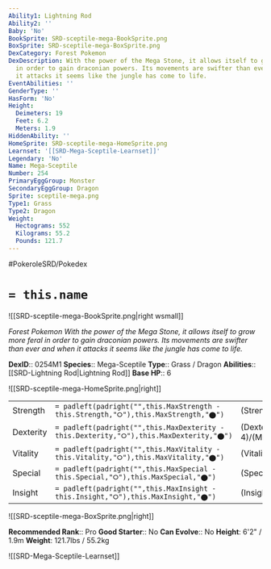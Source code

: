 ```yaml
---
Ability1: Lightning Rod
Ability2: ''
Baby: 'No'
BookSprite: SRD-sceptile-mega-BookSprite.png
BoxSprite: SRD-sceptile-mega-BoxSprite.png
DexCategory: Forest Pokemon
DexDescription: With the power of the Mega Stone, it allows itself to grow more feral
  in order to gain draconian powers. Its movements are swifter than ever and when
  it attacks it seems like the jungle has come to life.
EventAbilities: ''
GenderType: ''
HasForm: 'No'
Height:
  Deimeters: 19
  Feet: 6.2
  Meters: 1.9
HiddenAbility: ''
HomeSprite: SRD-sceptile-mega-HomeSprite.png
Learnset: '[[SRD-Mega-Sceptile-Learnset]]'
Legendary: 'No'
Name: Mega-Sceptile
Number: 254
PrimaryEggGroup: Monster
SecondaryEggGroup: Dragon
Sprite: sceptile-mega.png
Type1: Grass
Type2: Dragon
Weight:
  Hectograms: 552
  Kilograms: 55.2
  Pounds: 121.7
---
```


#PokeroleSRD/Pokedex

# `= this.name`

![[SRD-sceptile-mega-BookSprite.png|right wsmall]]

*Forest Pokemon*
*With the power of the Mega Stone, it allows itself to grow more feral in order to gain draconian powers. Its movements are swifter than ever and when it attacks it seems like the jungle has come to life.*

**DexID**:: 0254M1
**Species**:: Mega-Sceptile
**Type**:: Grass / Dragon
**Abilities**:: [[SRD-Lightning Rod|Lightning Rod]]
**Base HP**:: 6

![[SRD-sceptile-mega-HomeSprite.png|right]]

|           |                                                                                        |                                          |
| --------- | -------------------------------------------------------------------------------------- | ---------------------------------------- |
| Strength  | `= padleft(padright("",this.MaxStrength - this.Strength,"⭘"),this.MaxStrength,"⬤")`    | (Strength::3)/(MaxStrength::6)   |
| Dexterity | `= padleft(padright("",this.MaxDexterity - this.Dexterity,"⭘"),this.MaxDexterity,"⬤")` | (Dexterity:: 4)/(MaxDexterity::8) |
| Vitality  | `= padleft(padright("",this.MaxVitality - this.Vitality,"⭘"),this.MaxVitality,"⬤")`    | (Vitality::2)/(MaxVitality::5)   |
| Special   | `= padleft(padright("",this.MaxSpecial - this.Special,"⭘"),this.MaxSpecial,"⬤")`       | (Special::4)/(MaxSpecial::8)     |
| Insight   | `= padleft(padright("",this.MaxInsight - this.Insight,"⭘"),this.MaxInsight,"⬤")`       | (Insight::2)/(MaxInsight::5)     |

![[SRD-sceptile-mega-BoxSprite.png|right]]

**Recommended Rank**:: Pro
**Good Starter**:: No
**Can Evolve**:: No
**Height**: 6'2" / 1.9m
**Weight**: 121.7lbs / 55.2kg

![[SRD-Mega-Sceptile-Learnset]]